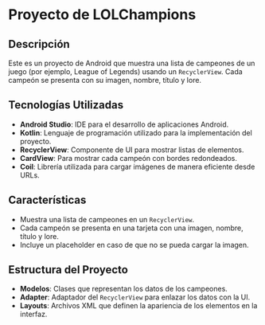 # Proyecto de LOLChampions

## Descripción

Este es un proyecto de Android que muestra una lista de campeones de un juego (por ejemplo, League of Legends) usando un `RecyclerView`. Cada campeón se presenta con su imagen, nombre, título y lore.

## Tecnologías Utilizadas

- **Android Studio**: IDE para el desarrollo de aplicaciones Android.
- **Kotlin**: Lenguaje de programación utilizado para la implementación del proyecto.
- **RecyclerView**: Componente de UI para mostrar listas de elementos.
- **CardView**: Para mostrar cada campeón con bordes redondeados.
- **Coil**: Librería utilizada para cargar imágenes de manera eficiente desde URLs.

## Características

- Muestra una lista de campeones en un `RecyclerView`.
- Cada campeón se presenta en una tarjeta con una imagen, nombre, título y lore.
- Incluye un placeholder en caso de que no se pueda cargar la imagen.

## Estructura del Proyecto

- **Modelos**: Clases que representan los datos de los campeones.
- **Adapter**: Adaptador del `RecyclerView` para enlazar los datos con la UI.
- **Layouts**: Archivos XML que definen la apariencia de los elementos en la interfaz.

